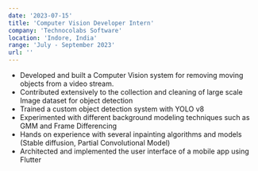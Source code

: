 ```yaml
---
date: '2023-07-15'
title: 'Computer Vision Developer Intern'
company: 'Technocolabs Software'
location: 'Indore, India'
range: 'July - September 2023'
url: ''
---
```


- Developed and built a Computer Vision system for removing moving objects from a video stream.
- Contributed extensively to the collection and cleaning of large scale Image dataset for object detection
- Trained a custom object detection system with YOLO v8
- Experimented with different background modeling techniques such as GMM and Frame Differencing
- Hands on experience with several inpainting algorithms and models (Stable diffusion, Partial Convolutional Model)
- Architected and implemented the user interface of a mobile app using Flutter
